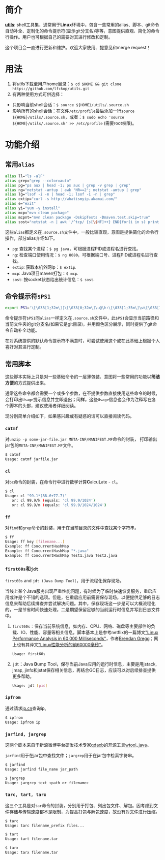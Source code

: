 # 简介
**[utils](https://github.com/lfckop/utils)**: shell工具集，通常用于**Linux**环境中，包含一些常用的alias、脚本、git命令自动补全、定制化的命令提示符(显示git分支名)等等，意图提供直观、简化的命令行操作。用户也可根据自己的需要对其进行修改和定制。

这个项目会一直进行更新和维护。欢迎大家使用、提意见和merge request！

# 用法
1. 将*utils*下载至用户home目录：`$ cd $HOME && git clone https://github.com/lfckop/utils.git`
2. 有两种使用方式可供选择：
  * 只影响当前shell会话：`$ source ${HOME}/utils/.source.sh`
  * 影响所有的shell会话：在文件`/etc/profile`最后添加一行`source ${HOME}/utils/.source.sh`，或者：`$ sudo echo 'source ${HOME}/utils/.source.sh' >> /etc/profile` (需要root权限)。

# 功能介绍
## 常用`alias`
```bash
alias ll="ls -alF"
alias grep="grep --color=auto"
alias pg="ps aux | head -1; ps aux | grep -v grep | grep"
alias ng="netstat -antup | awk 'NR==2'; netstat -antup | grep"
alias lg="lsof -i -n | head -1; lsof -i -n | grep"
alias extip="curl -s http://whatismyip.akamai.com/"
alias e="exit"
alias yi="yum -y install"
alias mcp="mvn clean package"
alias mcpnt="mvn clean package -DskipTests -Dmaven.test.skip=true"
alias sost="netstat -n | awk '/^tcp/ {s[\$NF]++} END{for(i in s) print i, s[i]}' OFS='\t'"
```
这些`alias`都定义在`.source.sh`文件中，一般比较直观，意图是提供简化的命令行操作，部分alias介绍如下。

* `pg`: 查找某个进程：`$ pg java`，可根据进程PID或进程名进行查找。
* `ng`: 检查端口使用情况：`$ ng 8080`，可根据端口号、进程PID或进程名进行查找。
* `extip`: 获取本机外网ip：`$ extip`.
* `mcp`: Java项目maven打包：`$ mcp`.
* `sost`: 按socket状态给出统计信息：`$ sost`.

## 命令提示符`$PS1`
```bash
export PS1='\[\033[1;32m\][\[\033[0;32m\]\u@\h:\[\033[1;35m\]\w\[\033[1;36m\]$(__git_ps1 " (%s)")\[\033[1;32m\] ]\[\033[1;31m\] \$\[\033[0m\] '
```
命令提示符`$PS1`同`alias`一样定义在`.source.sh`文件中，此`$PS1`会显示当前路径和当前文件夹的git分支名(如果它是git目录)，并用颜色区分展示，同时提供了git命令自动补全功能。

在对系统提供的默认命令提示符不满意时，可尝试使用这个或在此基础上根据个人喜好对其进行定制。

## 常用脚本
这些脚本实际上只是对一些基础命令的一层薄包装，意图将一些常用的功能以**简洁方便**的方式提供出来。

通常这些命令都会需要一个或多个参数，在不提供参数直接使用这些命令的时候，会打印出`Usage`提示信息并立即退出；同样，这些`Usage`信息也会作为注释写在各个脚本的头部，建议使用者详细阅读。

现分别简单介绍如下，如果感兴趣或有疑惑的话可以直接阅读代码。

### `catmf`
对`unzip -p some-jar-file.jar META-INF/MANIFEST.MF`命令的封装，
打印输出jar包的`META-INF/MANIFEST.MF`文件。

```bash
$ catmf
Usage: catmf jarfile.jar
```

### `cl`
对`bc`命令的封装，在命令行中进行数学计算**C**alcu**L**ate - `cl`。

```bash
$ cl
Usage: cl "99.1*(88.6+77.7)"
   or: cl 99.9/k (equals: 'cl 99.9/1024')
   or: cl 99.9/m (equals: 'cl 99.9/1024/1024')
```

### `ff`
对`find`和`grep`命令的封装，用于在当前目录的文件中查找某个字符串。

```bash
$ ff
Usage: ff key [filename...]
Example: ff ConcurrentHashMap
Example: ff ConcurrentHashMap "*.java"
Example: ff ConcurrentHashMap Test1.java Test2.java
```

### `first60s`和`jdt`
`first60s` and `jdt (Java Dump Tool)`，用于流程化保存现场。

当线上某个Java服务出现严重性能问题，有时候为了临时快速恢复服务，重启应用或许是个不错的选项。但是，在重启应用前需要保存现场，以便提供足够的日志信息来帮助后续排查并尝试解决问题。其中，保存现场这一步是可以大概流程化的，一是节省时间快速处理，二是期望保留足够的当前运行时信息并写到日志文件中。

1. `first60s`：保存当前系统信息，如内存、CPU、网络、磁盘等主要部件的负载、IO、性能、容量等相关信息。脚本基本上是参考netflix的一篇博文["Linux Performance Analysis in 60,000 Milliseconds"](http://techblog.netflix.com/2015/11/linux-performance-analysis-in-60s.html)，作者[Brendan Gregg](http://www.brendangregg.com/)；网上也有其译文["Linux性能分析的前60000毫秒"](https://segmentfault.com/a/1190000004104493)。

    ```bash
    Usage: first60s
    ```

2. `jdt`：**J**ava **D**ump **T**ool，保存当前Java应用的运行时信息，主要是用jstack, jmap, jinfo和jstat保存相关信息，再结合GC日志，应该可以对后续排查提供更多帮助。

    ```bash
    Usage: jdt [pid]
    ```

### `ipfrom`
通过请求[ip.cn](http://ip.cn)查询ip。

```bash
$ ipfrom
Usage: ipfrom ip
```

### `jarfind, jargrep`
这两个脚本来自于新浪微博平台研发技术专家[qdaxb](https://github.com/qdaxb)的开源工具[wtool_java](https://github.com/qdaxb/wtool_java/tree/master/tools)。

`jarfind`用于在jar包中查找文件；`jargrep`用于在jar包中检索字符串。

```bash
$ jarfind
Usage: jarfind file_name jar_path

$ jargrep
Usage: jargrep text <path or filename>
```

### `tarc, tart, tarx`
这三个工具是对`tar`命令的封装，分别用于打包、列出包文件、解包。因考虑到文件存储与传输速度都不是限制，为提高打包与解包速度，故没有对文件进行压缩。

```bash
$ tarc
Usage: tarc filename_prefix files...

$ tart
Usage: tart filename.tar

$ tarx
Usage: tarx filename.tar
```